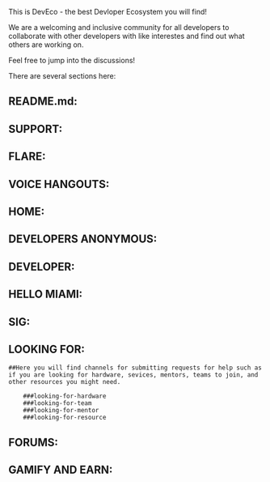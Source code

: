 This is DevEco - the best Devloper Ecosystem you will find!

We are a welcoming and inclusive community for all developers to collaborate with other developers with like interestes and find out what others are working on. 

Feel free to jump into the discussions!

There are several sections here:

## README.md:

## SUPPORT:

## FLARE:

## VOICE HANGOUTS:

## HOME:

## DEVELOPERS ANONYMOUS:

## DEVELOPER:

## HELLO MIAMI:

## SIG:

## LOOKING FOR:
    ##Here you will find channels for submitting requests for help such as if you are looking for hardware, sevices, mentors, teams to join, and other resources you might need.

        ###looking-for-hardware
        ###looking-for-team
        ###looking-for-mentor
        ###looking-for-resource

## FORUMS:

## GAMIFY AND EARN:


